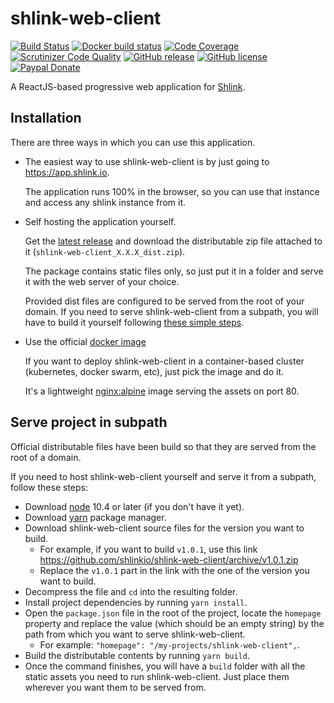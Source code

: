 # shlink-web-client

[![Build Status](https://img.shields.io/travis/shlinkio/shlink-web-client.svg?style=flat-square)](https://travis-ci.org/shlinkio/shlink-web-client)
[![Docker build status](https://img.shields.io/docker/cloud/build/shlinkio/shlink-web-client.svg?style=flat-square)](https://hub.docker.com/r/shlinkio/shlink-web-client/)
[![Code Coverage](https://img.shields.io/scrutinizer/coverage/g/shlinkio/shlink-web-client.svg?style=flat-square)](https://scrutinizer-ci.com/g/shlinkio/shlink-web-client/?branch=master)
[![Scrutinizer Code Quality](https://img.shields.io/scrutinizer/g/shlinkio/shlink-web-client.svg?style=flat-square)](https://scrutinizer-ci.com/g/shlinkio/shlink-web-client/?branch=master)
[![GitHub release](https://img.shields.io/github/release/shlinkio/shlink-web-client.svg?style=flat-square)](https://github.com/shlinkio/shlink-web-client/releases/latest)
[![GitHub license](https://img.shields.io/github/license/shlinkio/shlink-web-client.svg?style=flat-square)](https://github.com/shlinkio/shlink-web-client/blob/master/LICENSE)
[![Paypal Donate](https://img.shields.io/badge/Donate-paypal-blue.svg?style=flat-square&logo=paypal&colorA=cccccc)](https://acel.me/donate)

A ReactJS-based progressive web application for [Shlink](https://shlink.io).

## Installation

There are three ways in which you can use this application.

* The easiest way to use shlink-web-client is by just going to https://app.shlink.io.

    The application runs 100% in the browser, so you can use that instance and access any shlink instance from it.

* Self hosting the application yourself.

    Get the [latest release](https://github.com/shlinkio/shlink-web-client/releases/latest) and download the distributable zip file attached to it (`shlink-web-client_X.X.X_dist.zip`).

    The package contains static files only, so just put it in a folder and serve it with the web server of your choice.

    Provided dist files are configured to be served from the root of your domain. If you need to serve shlink-web-client from a subpath, you will have to build it yourself following [these simple steps](#serve-shlink-in-subpath).

* Use the official [docker image](https://hub.docker.com/r/shlinkio/shlink-web-client/)

    If you want to deploy shlink-web-client in a container-based cluster (kubernetes, docker swarm, etc), just pick the image and do it.

    It's a lightweight [nginx:alpine](https://hub.docker.com/r/library/nginx/) image serving the assets on port 80.

## Serve project in subpath

Official distributable files have been build so that they are served from the root of a domain.

If you need to host shlink-web-client yourself and serve it from a subpath, follow these steps:

* Download [node](https://nodejs.org/en/download/package-manager/) 10.4 or later (if you don't have it yet).
* Download [yarn](https://yarnpkg.com/en/docs/install) package manager.
* Download shlink-web-client source files for the version you want to build.
    * For example, if you want to build `v1.0.1`, use this link https://github.com/shlinkio/shlink-web-client/archive/v1.0.1.zip
    * Replace the `v1.0.1` part in the link with the one of the version you want to build.
* Decompress the file and `cd` into the resulting folder.
* Install project dependencies by running `yarn install`.
* Open the `package.json` file in the root of the project, locate the `homepage` property and replace the value (which should be an empty string) by the path from which you want to serve shlink-web-client.
    * For example: `"homepage": "/my-projects/shlink-web-client",`.
* Build the distributable contents by running `yarn build`.
* Once the command finishes, you will have a `build` folder with all the static assets you need to run shlink-web-client. Just place them wherever you want them to be served from.
